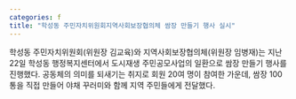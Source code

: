 ```yaml
---
categories: f
title: "학성동 주민자치위원회지역사회보장협의체 쌈장 만들기 행사 실시"
---
```

학성동 주민자치위원회(위원장 김교육)와 지역사회보장협의체(위원장 임병재)는 지난 22일 학성동 행정복지센터에서 도시재생 주민공모사업의 일환으로 쌈장 만들기 행사를 진행했다. 공동체의 의미를 되새기는 취지로 회원 20여 명이 참여한 가운데, 쌈장 100통을 직접 만들어 야채 꾸러미와 함께 지역 주민들에게 전달했다.